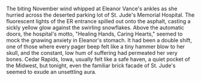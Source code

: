 The biting November wind whipped at Eleanor Vance's ankles as she hurried across the deserted parking lot of St. Jude's Memorial Hospital.  The fluorescent lights of the ER entrance spilled out onto the asphalt, casting a sickly yellow glow against the swirling snowflakes. Above the automatic doors, the hospital's motto, "Healing Hands, Caring Hearts," seemed to mock the gnawing anxiety in Eleanor's stomach.  It had been a double shift, one of those where every pager beep felt like a tiny hammer blow to her skull, and the constant, low hum of suffering had permeated her very bones.  Cedar Rapids, Iowa, usually felt like a safe haven, a quiet pocket of the Midwest, but tonight, even the familiar brick facade of St. Jude's seemed to exude an unsettling aura.
